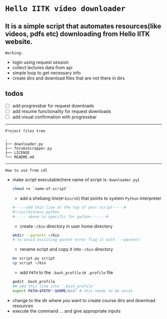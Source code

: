 # `Hello IITK video downloader`

It is a simple script that automates resources(like videos, pdfs etc) downloading from Hello IITK website.
---
`Working:`
- login using request session
- collect lectures data from api
- simple loop to get necessary info
- create dirs and download files that are not there in dirs

## todos
- [ ] add progressbar for request downloads
- [ ] add resume functionality for request downloads
- [ ] add visual confirmation with progressbar

---
`Project files tree`
```
.
├── downloader.py
├── forumsScrapper.py
├── LICENSE
└── README.md
```
---
`How to use from cdl`    
- make script executable(here name of script is: `downloader.py`)
    ```sh
    chmod +x `name-of-script`
    ```
    - add a shebang line(`#!bin/sh`) that points to system `Python` interpreter
    ```python
    #-----add this line at the top of your script-----#
    #!/usr/bin/env python 
    #----- above is specific for python-------#
    ```
    - create `~/bin` directory in user home directory
    ```sh
    mkdir --parents ~/bin
    # to avoid exisiting parent error flag it with `--parents`
    ```
    - rename script and copy it into `~/bin` directory
    ```sh
    mv script.py script
    cp script ~/bin
    ```
    - add `PATH` to the `.bash_profile` or `.profile` file
    ```sh
    gedit .bash_profile
    ## add this line into `.bash_profile`
    export PATH=$PATH":$HOME/bin" # this needs to be excat
    ```
- change to the dir where you want to create course dirs and download resources
- execute the command ... and give appropriate inputs